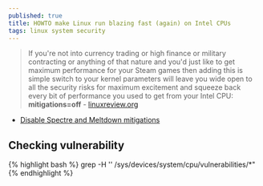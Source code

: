 ```yaml
---
published: true
title: HOWTO make Linux run blazing fast (again) on Intel CPUs
tags: linux system security
---
```

> If you're not into currency trading or high finance or military contracting or anything of that nature and you'd just like to get maximum performance for your Steam games then adding this is simple switch to your kernel parameters will leave you wide open to all the security risks for maximum excitement and squeeze back every bit of performance you used to get from your Intel CPU: **mitigations=off** - [linuxreview.org](https://linuxreviews.org/HOWTO_make_Linux_run_blazing_fast_(again)_on_Intel_CPUs)

- [Disable Spectre and Meltdown mitigations](https://unix.stackexchange.com/a/554922/192991)

## Checking vulnerability
{% highlight bash %}
grep -H '' /sys/devices/system/cpu/vulnerabilities/*"
{% endhighlight %}